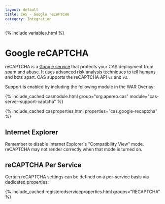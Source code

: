 ```yaml
---
layout: default
title: CAS - Google reCAPTCHA
category: Integration
---
```


{% include variables.html %}

# Google reCAPTCHA

reCAPTCHA is a [Google service](https://developers.google.com/recaptcha) that protects your CAS deployment from spam and abuse.
It uses advanced risk analysis techniques to tell humans and bots apart. CAS supports the reCAPTCHA API `v2` and `v3`.

Support is enabled by including the following module in the WAR Overlay:

{% include_cached casmodule.html group="org.apereo.cas" module="cas-server-support-captcha" %}

{% include_cached casproperties.html properties="cas.google-recaptcha" %}

## Internet Explorer

Remember to disable Internet Explorer's "Compatibility View" mode. reCAPTCHA
may not render correctly when that mode is turned on.

## reCAPTCHA Per Service

Certain reCAPTCHA settings can be defined on a per-service basis via dedicated properties:

{% include_cached registeredserviceproperties.html groups="RECAPTCHA" %}
